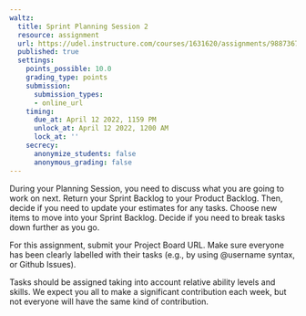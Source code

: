 ```yaml
---
waltz:
  title: Sprint Planning Session 2
  resource: assignment
  url: https://udel.instructure.com/courses/1631620/assignments/9887367
  published: true
  settings:
    points_possible: 10.0
    grading_type: points
    submission:
      submission_types:
      - online_url
    timing:
      due_at: April 12 2022, 1159 PM
      unlock_at: April 12 2022, 1200 AM
      lock_at: ''
    secrecy:
      anonymize_students: false
      anonymous_grading: false
---
```

During your Planning Session, you need to discuss what you are going to work on next. Return your Sprint Backlog to your
Product Backlog. Then, decide if you need to update your estimates for any tasks. Choose new items to move into your
Sprint Backlog. Decide if you need to break tasks down further as you go.

For this assignment, submit your Project Board URL. Make sure everyone has been clearly labelled with their tasks (e.g.,
by using @username syntax, or Github Issues).

Tasks should be assigned taking into account relative ability levels and skills. We expect you all to make a significant
contribution each week, but not everyone will have the same kind of contribution.